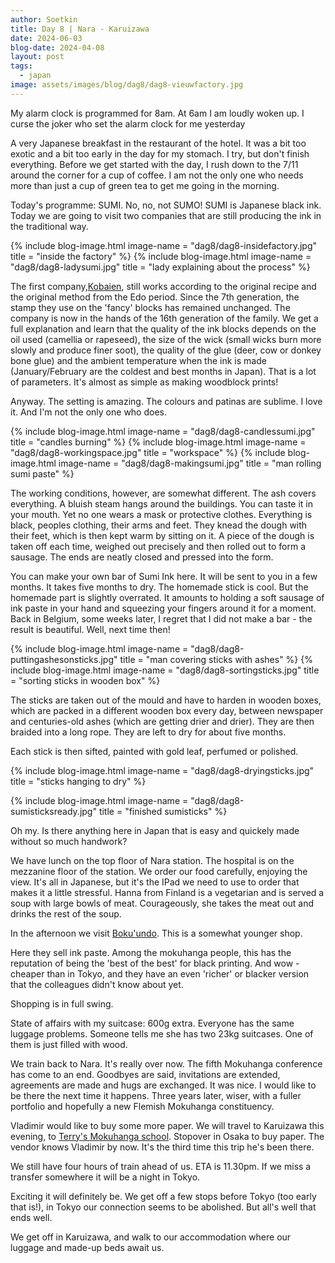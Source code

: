 ```yaml
---
author: Soetkin
title: Day 8 | Nara - Karuizawa 
date: 2024-06-03
blog-date: 2024-04-08
layout: post
tags:
  - japan
image: assets/images/blog/dag8/dag8-vieuwfactory.jpg
---
```


My alarm clock is programmed for 8am. At 6am I am loudly woken up. I curse the joker who set the alarm clock for me yesterday 

A very Japanese breakfast in the restaurant of the hotel. It was a bit too exotic and a bit too early in the day for my stomach. I try, but don't finish everything. Before we get started with the day, I rush down to the 7/11 around the corner for a cup of coffee. I am not the only one who needs more than just a cup of green tea to get me going in the morning.

Today's programme: SUMI. No, no, not SUMO! SUMI is Japanese black ink. Today we are going to visit two companies that are still producing the ink in the traditional way.

{% include blog-image.html image-name = "dag8/dag8-insidefactory.jpg"  title = "inside the factory" %}
{% include blog-image.html image-name = "dag8/dag8-ladysumi.jpg"  title = "lady explaining about the process" %}

The first company,[Kobaien](http://kobaien.jp), still works according to the original recipe and the original method from the Edo period. Since the 7th generation, the stamp they use on the 'fancy' blocks has remained unchanged. The company is now in the hands of the 16th generation of the family. We get a full explanation and learn that the quality of the ink blocks depends on the oil used (camellia or rapeseed), the size of the wick (small wicks burn more slowly and produce finer soot), the quality of the glue (deer, cow or donkey bone glue) and the ambient temperature when the ink is made (January/February are the coldest and best months in Japan). That is a lot of parameters. It's almost as simple as making woodblock prints!

Anyway. The setting is amazing. The colours and patinas are sublime. I love it. And I'm not the only one who does.

{% include blog-image.html image-name = "dag8/dag8-candlessumi.jpg"  title = "candles burning" %}
{% include blog-image.html image-name = "dag8/dag8-workingspace.jpg"  title = "workspace" %}
{% include blog-image.html image-name = "dag8/dag8-makingsumi.jpg"  title = "man rolling sumi paste" %}

The working conditions, however, are somewhat different. The ash covers everything. A bluish steam hangs around the buildings. You can taste it in your mouth. Yet no one wears a mask or protective clothes. Everything is black, peoples clothing, their arms and feet. They knead the dough with their feet, which is then kept warm by sitting on it. A piece of the dough is taken off each time, weighed out precisely and then rolled out to form a sausage. The ends are neatly closed and pressed into the form.

You can make your own bar of Sumi Ink here. It will be sent to you in a few months. It takes five months to dry. The homemade stick is cool. But the homemade part is slightly overrated. It amounts to holding a soft sausage of ink paste in your hand and squeezing your fingers around it for a moment. Back in Belgium, some weeks later, I regret that I did not make a bar - the result is beautiful. Well, next time then!

{% include blog-image.html image-name = "dag8/dag8-puttingashesonsticks.jpg"  title = "man covering sticks with ashes" %}
{% include blog-image.html image-name = "dag8/dag8-sortingsticks.jpg"  title = "sorting sticks in wooden box" %}

The sticks are taken out of the mould and have to harden in wooden boxes, which are packed in a different wooden box every day, between newspaper and centuries-old ashes (which are getting drier and drier). They are then braided into a long rope. They are left to dry for about five months.

Each stick is then sifted, painted with gold leaf, perfumed or polished.

{% include blog-image.html image-name = "dag8/dag8-dryingsticks.jpg"  title = "sticks hanging to dry" %}

{% include blog-image.html image-name = "dag8/dag8-sumisticksready.jpg"  title = "finished sumisticks" %}

Oh my. Is there anything here in Japan that is easy and quickely made without so much handwork?

We have lunch on the top floor of Nara station. The hospital is on the mezzanine floor of the station. We order our food carefully, enjoying the view. It's all in Japanese, but it's the IPad we need to use to order that makes it a little stressful. Hanna from Finland is a vegetarian and is served a soup with large bowls of meat. Courageously, she takes the meat out and drinks the rest of the soup.

In the afternoon we visit [Boku'undo](https://boku-undo.co.jp). This is a somewhat younger shop.

Here they sell ink paste. Among the mokuhanga people, this has the reputation of being the 'best of the best' for black printing. And wow - cheaper than in Tokyo, and they have an even 'richer' or blacker version that the colleagues didn't know about yet.

Shopping is in full swing.

State of affairs with my suitcase: 600g extra. Everyone has the same luggage problems. Someone tells me she has two 23kg suitcases. One of them is just filled with wood.

We train back to Nara. It's really over now. The fifth Mokuhanga conference has come to an end. Goodbyes are said, invitations are extended, agreements are made and hugs are exchanged. It was nice. I would like to be there the next time it happens. Three years later, wiser, with a fuller portfolio and hopefully a new Flemish Mokuhanga constituency.

Vladimir would like to buy some more paper. We will travel to Karuizawa this evening, to [Terry's Mokuhanga school](https://www.mokuhanga-school.jp). Stopover in Osaka to buy paper. The vendor knows Vladimir by now. It's the third time this trip he's been there.

We still have four hours of train ahead of us. ETA is 11.30pm. If we miss a transfer somewhere it will be a night in Tokyo.

Exciting it will definitely be. We get off a few stops before Tokyo (too early that is!), in Tokyo our connection seems to be abolished. But all's well that ends well.

We get off in Karuizawa, and walk to our accommodation where our luggage and made-up beds await us.
